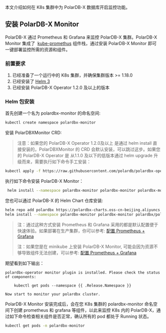 本文介绍如何在 K8s 集群中为 PolarDB-X 数据库开启监控功能。
## 安装 PolarDB-X Monitor
PolarDB-X 通过 Prometheus 和 Grafana 来监控 PolarDB-X 集群。PolarDB-X Monitor 集成了  [kube-promethus](https://github.com/prometheus-operator/kube-prometheus) 组件栈，通过安装 PolarDB-X Monitor 即可一键部署监控所需的资源和组件。
### 前置要求

1. 已经准备了一个运行中的 K8s 集群，并确保集群版本 >= 1.18.0 
2. 已经安装了 [Helm 3](https://helm.sh/docs/intro/install/)
3. 已经安装 PolarDB-X Operator 1.2.0 及以上的版本

### Helm 包安装
首先创建一个名为 polardbx-monitor 的命名空间:

```bash
kubectl create namespace polardbx-monitor
```

安装 PolarDBXMonitor CRD:
> 注意：如果您的 PolarDB-X Operator 1.2.0及以上 是通过 helm install 直接安装的，PolarDBXMonitor 的 CRD 会默认安装，可以跳过这步。如果您的 PolarDB-X Operator 是 从1.1.0 及以下的低版本通过 helm upgrade 升级而来，需要执行如下命令手工安装：

```bash
kubectl apply -f https://raw.githubusercontent.com/polardb/polardbx-operator/v1.4.0/charts/polardbx-operator/crds/polardbx.aliyun.com_polardbxmonitors.yaml
```

执行如下命令安装 PolarDB-X Monitor：

```bash
 helm install --namespace polardbx-monitor polardbx-monitor polardbx-monitor-1.4.0.tgz
```

您也可以通过 PolarDB-X 的 Helm Chart 仓库安装:

```bash
helm repo add polardbx https://polardbx-charts.oss-cn-beijing.aliyuncs.com
helm install --namespace polardbx-monitor polardbx-monitor polardbx/polardbx-monitor
```

> 注：通过这种方式安装 Prometheus 和 Grafana 采用的都是默认配置便于快速体验。如果部署在生产集群，你可以参考: [配置 Prometheus + Grafana](./4-prom-config.md)
> 
> 注：如果您是在 minikube 上安装 PolarDB-X Monitor, 可能会因为资源不够导致组件无法创建，可以参考: [配置 Prometheus + Grafana](./4-prom-config.md)


期望看到如下输出：

```shell
polardbx-operator monitor plugin is installed. Please check the status of components:

    kubectl get pods --namespace {{ .Release.Namespace }}

Now start to monitor your polardbx cluster.
```

PolarDB-X Monitor 安装完成后，会在您 K8s 集群的 polardbx-monitor 命名空间下创建 prometheus 和 grafana 等组件，以此来监控 K8s 内的 PolarDB-X，通过如下命令检查相关组件是否正常，确认所有的 pod 都处于 Running 状态。

```bash
kubectl get pods -n polardbx-monitor
```


